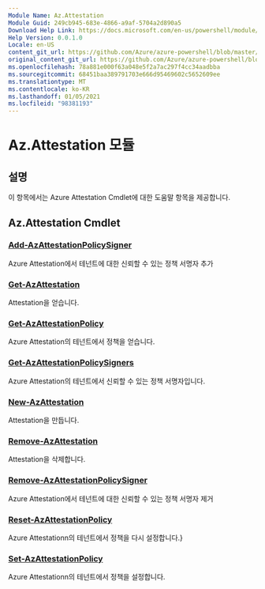```yaml
---
Module Name: Az.Attestation
Module Guid: 249cb945-683e-4866-a9af-5704a2d890a5
Download Help Link: https://docs.microsoft.com/en-us/powershell/module/az.attestation
Help Version: 0.0.1.0
Locale: en-US
content_git_url: https://github.com/Azure/azure-powershell/blob/master/src/Attestation/Attestation/help/Az.Attestation.md
original_content_git_url: https://github.com/Azure/azure-powershell/blob/master/src/Attestation/Attestation/help/Az.Attestation.md
ms.openlocfilehash: 78a881e000f63a048e5f2a7ac297f4cc34aadbba
ms.sourcegitcommit: 68451baa389791703e666d95469602c5652609ee
ms.translationtype: MT
ms.contentlocale: ko-KR
ms.lasthandoff: 01/05/2021
ms.locfileid: "98381193"
---
```

# Az.Attestation 모듈
## 설명
이 항목에서는 Azure Attestation Cmdlet에 대한 도움말 항목을 제공합니다.

## Az.Attestation Cmdlet
### [Add-AzAttestationPolicySigner](Add-AzAttestationPolicySigner.md)
Azure Attestation에서 테넌트에 대한 신뢰할 수 있는 정책 서명자 추가

### [Get-AzAttestation](Get-AzAttestation.md)
Attestation을 얻습니다.

### [Get-AzAttestationPolicy](Get-AzAttestationPolicy.md)
Azure Attestation의 테넌트에서 정책을 얻습니다.

### [Get-AzAttestationPolicySigners](Get-AzAttestationPolicySigners.md)
Azure Attestation의 테넌트에서 신뢰할 수 있는 정책 서명자입니다.

### [New-AzAttestation](New-AzAttestation.md)
Attestation을 만듭니다.

### [Remove-AzAttestation](Remove-AzAttestation.md)
Attestation을 삭제합니다.

### [Remove-AzAttestationPolicySigner](Remove-AzAttestationPolicySigner.md)
Azure Attestation에서 테넌트에 대한 신뢰할 수 있는 정책 서명자 제거

### [Reset-AzAttestationPolicy](Reset-AzAttestationPolicy.md)
Azure Attestationn의 테넌트에서 정책을 다시 설정합니다.}

### [Set-AzAttestationPolicy](Set-AzAttestationPolicy.md)
Azure Attestationn의 테넌트에서 정책을 설정합니다.

